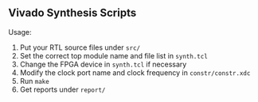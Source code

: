 
## Vivado Synthesis Scripts

Usage:
1. Put your RTL source files under `src/`
1. Set the correct top module name and file list in `synth.tcl`
1. Change the FPGA device in `synth.tcl` if necessary
1. Modify the clock port name and clock frequency in `constr/constr.xdc`
1. Run `make`
1. Get reports under `report/`
